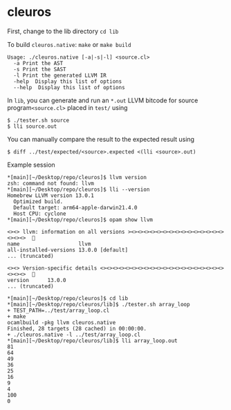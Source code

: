 # cleuros

First, change to the lib directory `cd lib`


To build `cleuros.native`: `make` or `make build` 

```
Usage: ./cleuros.native [-a|-s|-l] <source.cl>
  -a Print the AST
  -s Print the SAST
  -l Print the generated LLVM IR
  -help  Display this list of options
  --help  Display this list of options
```



In `lib`, you can generate and run an `*.out` LLVM bitcode for source program`<source.cl>` placed in `test/` using

```
$ ./tester.sh source
$ lli source.out
```



You can manually compare the result to the expected result using

```
$ diff ../test/expected/<source>.expected <(lli <source>.out)
```



Example session

```
*[main][~/Desktop/repo/cleuros]$ llvm version
zsh: command not found: llvm
*[main][~/Desktop/repo/cleuros]$ lli --version
Homebrew LLVM version 13.0.1
  Optimized build.
  Default target: arm64-apple-darwin21.4.0
  Host CPU: cyclone
*[main][~/Desktop/repo/cleuros]$ opam show llvm

<><> llvm: information on all versions ><><><><><><><><><><><><><><><><><><>  🐫
name                   llvm
all-installed-versions 13.0.0 [default]
... (truncated)

<><> Version-specific details <><><><><><><><><><><><><><><><><><><><><><><>  🐫
version      13.0.0
... (truncated)

*[main][~/Desktop/repo/cleuros]$ cd lib
*[main][~/Desktop/repo/cleuros/lib]$ ./tester.sh array_loop
+ TEST_PATH=../test/array_loop.cl
+ make
ocamlbuild -pkg llvm cleuros.native
Finished, 28 targets (28 cached) in 00:00:00.
+ ./cleuros.native -l ../test/array_loop.cl
*[main][~/Desktop/repo/cleuros/lib]$ lli array_loop.out
81
64
49
36
25
16
9
4
100
0
```

